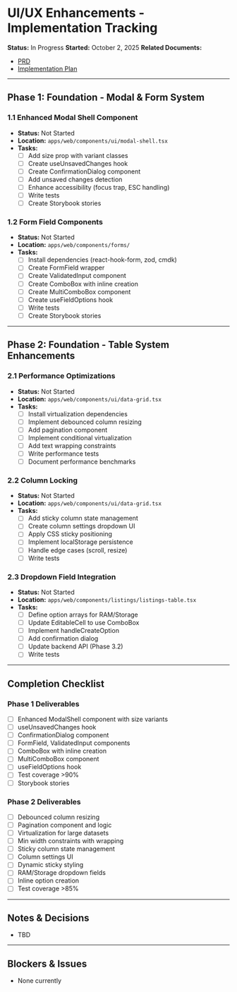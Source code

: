 # UI/UX Enhancements - Implementation Tracking

**Status:** In Progress
**Started:** October 2, 2025
**Related Documents:**
- [PRD](./prd-ui-enhancements.md)
- [Implementation Plan](./implementation-plan-ui-enhancements.md)

---

## Phase 1: Foundation - Modal & Form System

### 1.1 Enhanced Modal Shell Component
- **Status:** Not Started
- **Location:** `apps/web/components/ui/modal-shell.tsx`
- **Tasks:**
  - [ ] Add size prop with variant classes
  - [ ] Create useUnsavedChanges hook
  - [ ] Create ConfirmationDialog component
  - [ ] Add unsaved changes detection
  - [ ] Enhance accessibility (focus trap, ESC handling)
  - [ ] Write tests
  - [ ] Create Storybook stories

### 1.2 Form Field Components
- **Status:** Not Started
- **Location:** `apps/web/components/forms/`
- **Tasks:**
  - [ ] Install dependencies (react-hook-form, zod, cmdk)
  - [ ] Create FormField wrapper
  - [ ] Create ValidatedInput component
  - [ ] Create ComboBox with inline creation
  - [ ] Create MultiComboBox component
  - [ ] Create useFieldOptions hook
  - [ ] Write tests
  - [ ] Create Storybook stories

---

## Phase 2: Foundation - Table System Enhancements

### 2.1 Performance Optimizations
- **Status:** Not Started
- **Location:** `apps/web/components/ui/data-grid.tsx`
- **Tasks:**
  - [ ] Install virtualization dependencies
  - [ ] Implement debounced column resizing
  - [ ] Add pagination component
  - [ ] Implement conditional virtualization
  - [ ] Add text wrapping constraints
  - [ ] Write performance tests
  - [ ] Document performance benchmarks

### 2.2 Column Locking
- **Status:** Not Started
- **Location:** `apps/web/components/ui/data-grid.tsx`
- **Tasks:**
  - [ ] Add sticky column state management
  - [ ] Create column settings dropdown UI
  - [ ] Apply CSS sticky positioning
  - [ ] Implement localStorage persistence
  - [ ] Handle edge cases (scroll, resize)
  - [ ] Write tests

### 2.3 Dropdown Field Integration
- **Status:** Not Started
- **Location:** `apps/web/components/listings/listings-table.tsx`
- **Tasks:**
  - [ ] Define option arrays for RAM/Storage
  - [ ] Update EditableCell to use ComboBox
  - [ ] Implement handleCreateOption
  - [ ] Add confirmation dialog
  - [ ] Update backend API (Phase 3.2)
  - [ ] Write tests

---

## Completion Checklist

### Phase 1 Deliverables
- [ ] Enhanced ModalShell component with size variants
- [ ] useUnsavedChanges hook
- [ ] ConfirmationDialog component
- [ ] FormField, ValidatedInput components
- [ ] ComboBox with inline creation
- [ ] MultiComboBox component
- [ ] useFieldOptions hook
- [ ] Test coverage >90%
- [ ] Storybook stories

### Phase 2 Deliverables
- [ ] Debounced column resizing
- [ ] Pagination component and logic
- [ ] Virtualization for large datasets
- [ ] Min width constraints with wrapping
- [ ] Sticky column state management
- [ ] Column settings UI
- [ ] Dynamic sticky styling
- [ ] RAM/Storage dropdown fields
- [ ] Inline option creation
- [ ] Test coverage >85%

---

## Notes & Decisions

- TBD

---

## Blockers & Issues

- None currently
